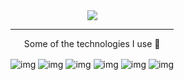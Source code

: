 
<div align="center" style="display: inline-block">
    <a href="#"><img align="center" src="https://github-readme-stats-sigma-five.vercel.app/api/top-langs/?username=ChristianDantasCaires&theme=react&line_height=40&hide=css"/></a>
    <hr></hr>
  <p align="center">Some of the technologies I use 🤖</p>
  <img align="center" alt="img" src="https://img.shields.io/badge/HTML5-E34F26?style=for-the-badge&logo=html5&logoColor=white"/>
  <img align="center" alt="img" src="https://img.shields.io/badge/CSS3-1572B6?style=for-the-badge&logo=css3&logoColor=white"/>
  <img align="center" alt="img" src="https://img.shields.io/badge/JavaScript-F7DF1E?style=for-the-badge&logo=javascript&logoColor=black"/>
  <img align="center" alt="img" src="https://img.shields.io/badge/TypeScript-007ACC?style=for-the-badge&logo=typescript&logoColor=white"/>
  <img align="center" alt="img" src="https://img.shields.io/badge/React-20232A?style=for-the-badge&logo=react&logoColor=61DAFB"/>
  <img align="center" alt="img" src="https://img.shields.io/badge/Node.js-43853D?style=for-the-badge&logo=node.js&logoColor=white"/>
</div>  
